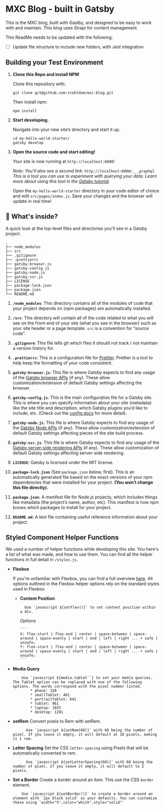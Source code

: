 # MXC Blog - built in Gatsby

This is the MXC blog, built with Gastby, and designed to be easy to work with and maintain. This blog uses Strapi for content management.

This ReadMe needs to be updated with the following:

- [ ] Update file structure to include new folders, with Jest integration

## Building your Test Environment

1. **Clone this Repo and install NPM**

   Clone this repository with:

   ```shell
   git clone git@github.com:stahldom/mxc-blog.git
   ```

   Then install npm:

   ```shell
   npm install
   ```

1. **Start developing.**

   Navigate into your new site’s directory and start it up.

   ```shell
   cd my-hello-world-starter/
   gatsby develop
   ```

1. **Open the source code and start editing!**

   Your site is now running at `http://localhost:8000`!

   _Note: You'll also see a second link: _`http://localhost:8000/___graphql`_. This is a tool you can use to experiment with querying your data. Learn more about using this tool in the [Gatsby tutorial](https://www.gatsbyjs.org/tutorial/part-five/#introducing-graphiql)._

   Open the `my-hello-world-starter` directory in your code editor of choice and edit `src/pages/index.js`. Save your changes and the browser will update in real time!

## 🧐 What's inside?

A quick look at the top-level files and directories you'll see in a Gatsby project.

    .
    ├── node_modules
    ├── src
    ├── .gitignore
    ├── .prettierrc
    ├── gatsby-browser.js
    ├── gatsby-config.js
    ├── gatsby-node.js
    ├── gatsby-ssr.js
    ├── LICENSE
    ├── package-lock.json
    ├── package.json
    └── README.md

1.  **`/node_modules`**: This directory contains all of the modules of code that your project depends on (npm packages) are automatically installed.

2.  **`/src`**: This directory will contain all of the code related to what you will see on the front-end of your site (what you see in the browser) such as your site header or a page template. `src` is a convention for “source code”.

3.  **`.gitignore`**: This file tells git which files it should not track / not maintain a version history for.

4.  **`.prettierrc`**: This is a configuration file for [Prettier](https://prettier.io/). Prettier is a tool to help keep the formatting of your code consistent.

5.  **`gatsby-browser.js`**: This file is where Gatsby expects to find any usage of the [Gatsby browser APIs](https://www.gatsbyjs.org/docs/browser-apis/) (if any). These allow customization/extension of default Gatsby settings affecting the browser.

6.  **`gatsby-config.js`**: This is the main configuration file for a Gatsby site. This is where you can specify information about your site (metadata) like the site title and description, which Gatsby plugins you’d like to include, etc. (Check out the [config docs](https://www.gatsbyjs.org/docs/gatsby-config/) for more detail).

7.  **`gatsby-node.js`**: This file is where Gatsby expects to find any usage of the [Gatsby Node APIs](https://www.gatsbyjs.org/docs/node-apis/) (if any). These allow customization/extension of default Gatsby settings affecting pieces of the site build process.

8.  **`gatsby-ssr.js`**: This file is where Gatsby expects to find any usage of the [Gatsby server-side rendering APIs](https://www.gatsbyjs.org/docs/ssr-apis/) (if any). These allow customization of default Gatsby settings affecting server-side rendering.

9.  **`LICENSE`**: Gatsby is licensed under the MIT license.

10. **`package-lock.json`** (See `package.json` below, first). This is an automatically generated file based on the exact versions of your npm dependencies that were installed for your project. **(You won’t change this file directly).**

11. **`package.json`**: A manifest file for Node.js projects, which includes things like metadata (the project’s name, author, etc). This manifest is how npm knows which packages to install for your project.

12. **`README.md`**: A text file containing useful reference information about your project.

## Styled Component Helper Functions

We used a number of helper functions while developing this site. You here's a list of what was made, and how to use them. You can find all the helper functions in full detail in `/styles.js`.

- **Flexbox**

  If you're unfamiliar with Flexbox, you can find a full overview [here](https://css-tricks.com/snippets/css/a-guide-to-flexbox/). All options outlined in the Flexbox helper options rely on the standard styles used in Flexbox.

  - **Content Position**

          Use `javascript ${setFlex()}` to set content position within a div.

    _Options_

        ```
        X: flex-start | flex-end | center | space-between | space-around | space-evenly | start | end | left | right ... + safe | unsafe;
        Y: flex-start | flex-end | center | space-between | space-around | space-evenly | start | end | left | right ... + safe | unsafe;
        ```

- **Media Query**

          Use `javascript ${media.tablet``} to set your media queries. The Tablet option can be replaced with one of the following options. The words correspond with the pixel number listed.
              * phone: 320
              * smallTablet: 481
              * portraitTablet: 641
              * tablet: 961
              * laptop: 1025
              * desktop: 1281

- **setRem**
  Convert pixels to Rem with setRem.

            Use `javascript ${setRem(60)}` with 60 being the number of pixel. If you leave it empty, it will default at 16 pixels, making it 1 rem.

- **Letter Spacing**
  Set the CSS `letter-spacing` using Pixels that will be automatically converted to rem.

            Use `javascript ${setLetterSpacing(60)}` with 60 being the number of pixel. If you leave it empty, it will default to 2 pixels.

- **Set a Border**
  Create a border around an item. This use the CSS `border` element.

          Use `javascript ${setBorder()}` to create a border around an element with `2px black solid` as your defaults. You can customize these using `width="5",color="white",style="solid"`
